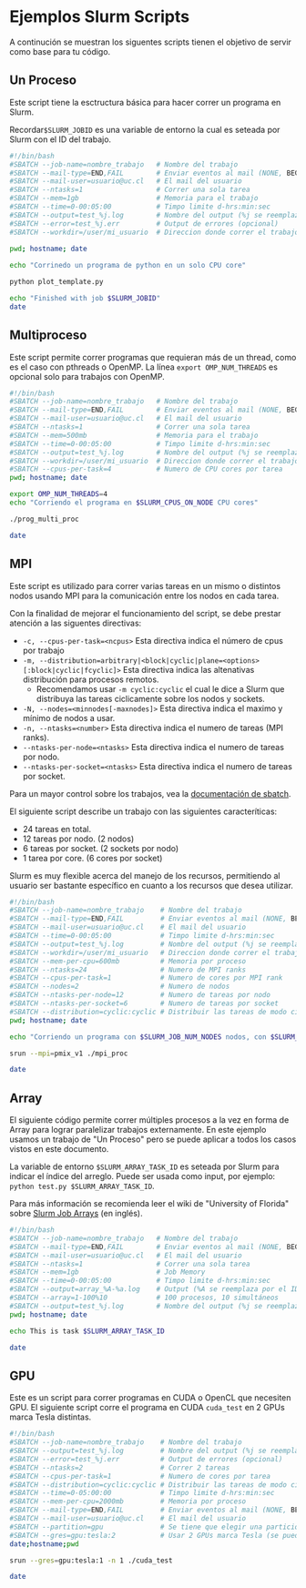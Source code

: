 # Ejemplos Slurm Scripts
A continución se muestran los siguentes scripts tienen el objetivo de servir como base para tu código.

## Un Proceso
Este script tiene la esctructura básica para hacer correr un programa en Slurm.

Recordar`$SLURM_JOBID` es una variable de entorno la cual es seteada por Slurm con el ID del trabajo.

```bash
#!/bin/bash
#SBATCH --job-name=nombre_trabajo   # Nombre del trabajo
#SBATCH --mail-type=END,FAIL        # Enviar eventos al mail (NONE, BEGIN, END, FAIL, ALL)
#SBATCH --mail-user=usuario@uc.cl   # El mail del usuario
#SBATCH --ntasks=1                  # Correr una sola tarea
#SBATCH --mem=1gb                   # Memoria para el trabajo
#SBATCH --time=0-00:05:00           # Timpo limite d-hrs:min:sec
#SBATCH --output=test_%j.log        # Nombre del output (%j se reemplaza por el ID del trabajo)
#SBATCH --error=test_%j.err         # Output de errores (opcional)
#SBATCH --workdir=/user/mi_usuario  # Direccion donde correr el trabajo

pwd; hostname; date
 
echo "Corrinedo un programa de python en un solo CPU core"

python plot_template.py

echo "Finished with job $SLURM_JOBID"
date
```

## Multiproceso

Este script permite correr programas que requieran más de un thread, como es el caso con pthreads o OpenMP. La línea `export OMP_NUM_THREADS` es opcional solo para trabajos con OpenMP.

```bash
#!/bin/bash
#SBATCH --job-name=nombre_trabajo   # Nombre del trabajo
#SBATCH --mail-type=END,FAIL        # Enviar eventos al mail (NONE, BEGIN, END, FAIL, ALL)
#SBATCH --mail-user=usuario@uc.cl   # El mail del usuario
#SBATCH --ntasks=1                  # Correr una sola tarea
#SBATCH --mem=500mb                 # Memoria para el trabajo
#SBATCH --time=0-00:05:00           # Timpo limite d-hrs:min:sec
#SBATCH --output=test_%j.log        # Nombre del output (%j se reemplaza por el ID del trabajo)
#SBATCH --workdir=/user/mi_usuario  # Direccion donde correr el trabajo
#SBATCH --cpus-per-task=4           # Numero de CPU cores por tarea
pwd; hostname; date

export OMP_NUM_THREADS=4
echo "Corriendo el programa en $SLURM_CPUS_ON_NODE CPU cores"

./prog_multi_proc

date
```

## MPI
Este script es utilizado para correr varias tareas en un mismo o distintos nodos usando MPI para la comunicación entre los nodos en cada tarea.

Con la finalidad de mejorar el funcionamiento del script, se debe prestar atención a las siguentes directivas:

* `-c, --cpus-per-task=<ncpus>` Esta directiva indica el número de cpus por trabajo
* `-m, --distribution=arbitrary|<block|cyclic|plane=<options>[:block|cyclic|fcyclic]>` Esta directiva indica las altenativas distribución para procesos remotos.
    * Recomendamos usar `-m cyclic:cyclic`  el cual le dice a Slurm que distribuya las tareas ciclicamente sobre los nodos y sockets.
* `-N, --nodes=<minnodes[-maxnodes]>` Esta directiva indica el maximo y mínimo de nodos a usar.
* `-n, --ntasks=<number>` Esta directiva indica el numero de tareas (MPI ranks).
* `--ntasks-per-node=<ntasks>` Esta directiva indica el numero de tareas por nodo.
* `--ntasks-per-socket=<ntasks>` Esta directiva indica el numero de tareas por socket.

Para un mayor control sobre los trabajos, vea la [documentación de sbatch](slurm.schedmd.com/sbatch.html).

El siguiente script describe un trabajo con las siguientes caracteríticas:

* 24 tareas en total.
* 12 tareas por nodo. (2 nodos)
* 6 tareas por socket. (2 sockets por nodo)
* 1 tarea por core. (6 cores por socket)

Slurm es muy flexible acerca del manejo de los recursos, permitiendo al usuario ser bastante específico en cuanto a los recursos que desea utilizar.

```bash
#!/bin/bash
#SBATCH --job-name=nombre_trabajo    # Nombre del trabajo
#SBATCH --mail-type=END,FAIL         # Enviar eventos al mail (NONE, BEGIN, END, FAIL, ALL)
#SBATCH --mail-user=usuario@uc.cl    # El mail del usuario
#SBATCH --time=0-00:05:00            # Timpo limite d-hrs:min:sec
#SBATCH --output=test_%j.log         # Nombre del output (%j se reemplaza por el ID del trabajo)
#SBATCH --workdir=/user/mi_usuario   # Direccion donde correr el trabajo
#SBATCH --mem-per-cpu=600mb          # Memoria por proceso
#SBATCH --ntasks=24                  # Numero de MPI ranks
#SBATCH --cpus-per-task=1            # Numero de cores por MPI rank 
#SBATCH --nodes=2                    # Numero de nodos
#SBATCH --ntasks-per-node=12         # Numero de tareas por nodo
#SBATCH --ntasks-per-socket=6        # Numero de tareas por socket
#SBATCH --distribution=cyclic:cyclic # Distribuir las tareas de modo ciclico sobre los nodos y sockets
pwd; hostname; date

echo "Corriendo un programa con $SLURM_JOB_NUM_NODES nodos, con $SLURM_NTASKS tareas, cada una con $SLURM_CPUS_PER_TASK cores."

srun --mpi=pmix_v1 ./mpi_proc

date
```

## Array
El siguiente código permite correr múltiples procesos a la vez en forma de Array para lograr paralelizar trabajos externamente. En este ejemplo usamos un trabajo de "Un Proceso" pero se puede aplicar a todos los casos vistos en este documento.

La variable de entorno `$SLURM_ARRAY_TASK_ID` es seteada por Slurm para indicar el índice del arreglo. Puede ser usada como input, por ejemplo: `python test.py $SLURM_ARRAY_TASK_ID`.

Para más información se recomienda leer el wiki de "University of Florida" sobre [Slurm Job Arrays](https://help.rc.ufl.edu/doc/SLURM_Job_Arrays) (en inglés).


```bash
#!/bin/bash
#SBATCH --job-name=nombre_trabajo   # Nombre del trabajo
#SBATCH --mail-type=END,FAIL        # Enviar eventos al mail (NONE, BEGIN, END, FAIL, ALL)
#SBATCH --mail-user=usuario@uc.cl   # El mail del usuario
#SBATCH --ntasks=1                  # Correr una sola tarea
#SBATCH --mem=1gb                   # Job Memory
#SBATCH --time=0-00:05:00           # Timpo limite d-hrs:min:sec
#SBATCH --output=array_%A-%a.log    # Output (%A se reemplaza por el ID del trabajo maestro, %a se reemplaza por el indice del arreglo)
#SBATCH --array=1-100%10            # 100 procesos, 10 simultáneos
#SBATCH --output=test_%j.log        # Nombre del output (%j se reemplaza por el ID del trabajo)
pwd; hostname; date

echo This is task $SLURM_ARRAY_TASK_ID

date
```

## GPU 
Este es un script para correr programas en CUDA o OpenCL que necesiten GPU. El siguiente script corre el programa en CUDA `cuda_test` en 2 GPUs marca Tesla distintas.

```bash
#!/bin/bash
#SBATCH --job-name=nombre_trabajo    # Nombre del trabajo
#SBATCH --output=test_%j.log         # Nombre del output (%j se reemplaza por el ID del trabajo)
#SBATCH --error=test_%j.err          # Output de errores (opcional)
#SBATCH --ntasks=2                   # Correr 2 tareas
#SBATCH --cpus-per-task=1            # Numero de cores por tarea
#SBATCH --distribution=cyclic:cyclic # Distribuir las tareas de modo ciclico
#SBATCH --time=0-05:00:00            # Timpo limite d-hrs:min:sec
#SBATCH --mem-per-cpu=2000mb         # Memoria por proceso
#SBATCH --mail-type=END,FAIL         # Enviar eventos al mail (NONE, BEGIN, END, FAIL, ALL)
#SBATCH --mail-user=usuario@uc.cl    # El mail del usuario
#SBATCH --partition=gpu              # Se tiene que elegir una partición de nodos con GPU
#SBATCH --gres=gpu:tesla:2           # Usar 2 GPUs marca Tesla (se pueden usar N GPUs cualquiera de la manera --gres=gpu:N, la marca es un ejemplo)
date;hostname;pwd

srun --gres=gpu:tesla:1 -n 1 ./cuda_test

date
```

